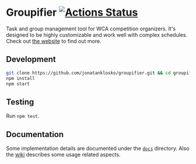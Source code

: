 # Groupifier [![Actions Status](https://github.com/jonatanklosko/groupifier/workflows/Test/badge.svg)](https://github.com/jonatanklosko/groupifier/actions)

Task and group management tool for WCA competition organizers.
It's designed to be highly customizable and work well with complex schedules.
Check out [the website](https://groupifier.jonatanklosko.com) to find out more.

## Development

```bash
git clone https://github.com/jonatanklosko/groupifier.git && cd groupifier
npm install
npm start
```

## Testing

Run `npm test`.

## Documentation

Some implementation details are documented under the [`docs`](docs) directory.
Also the [wiki](https://github.com/jonatanklosko/groupifier/wiki)
describes some usage related aspects.
